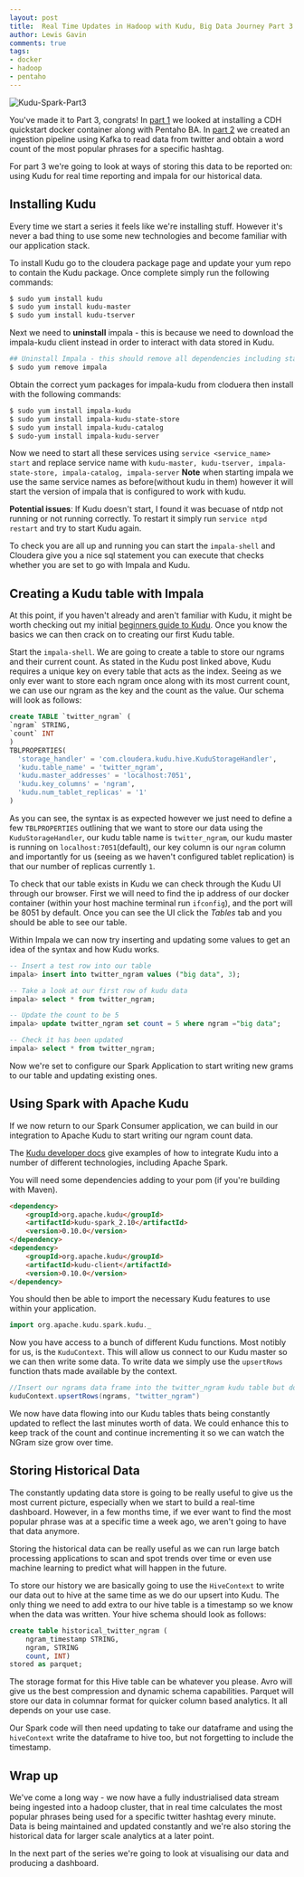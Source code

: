 ```yaml
--- 
layout: post 
title:  Real Time Updates in Hadoop with Kudu, Big Data Journey Part 3
author: Lewis Gavin 
comments: true 
tags: 
- docker 
- hadoop
- pentaho 
---
```


![Kudu-Spark-Part3](https://www.lewisgavin.co.uk/images/kudu-spark.jpg)

You've made it to Part 3, congrats! In [part 1](http://www.lewisgavin.co.uk/CDH-Docker) we looked at installing a CDH quickstart docker container along with Pentaho BA. In [part 2](http://www.lewisgavin.co.uk/Data-Ingestion-Kafka-Spark) we created an ingestion pipeline using Kafka to read data from twitter and obtain a word count of the most popular phrases for a specific hashtag.

For part 3 we're going to look at ways of storing this data to be reported on: using Kudu for real time reporting and impala for our historical data.

## Installing Kudu

Every time we start a series it feels like we're installing stuff. However it's never a bad thing to use some new technologies and become familiar with our application stack.

To install Kudu go to the cloudera package page and update your yum repo to contain the Kudu package. Once complete simply run the following commands:

~~~bash
$ sudo yum install kudu
$ sudo yum install kudu-master
$ sudo yum install kudu-tserver
~~~

Next we need to **uninstall** impala - this is because we need to download the impala-kudu client instead in order to interact with data stored in Kudu. 

~~~bash
## Uninstall Impala - this should remove all dependencies including state-store, catalog, server and impala-shell
$ sudo yum remove impala
~~~

Obtain the correct yum packages for impala-kudu from cloduera then install with the following commands:

~~~bash
$ sudo yum install impala-kudu
$ sudo yum install impala-kudu-state-store
$ sudo yum install impala-kudu-catalog
$ sudo-yum install impala-kudu-server
~~~

Now we need to start all these services using `service <service_name> start` and replace service name with `kudu-master, kudu-tserver, impala-state-store, impala-catalog, impala-server` **Note** when starting impala we use the same service names as before(without kudu in them) however it will start the version of impala that is configured to work with kudu.

**Potential issues**: If Kudu doesn't start, I found it was becuase of ntdp not running or not running correctly. To restart it simply run `service ntpd restart` and try to start Kudu again.

To check you are all up and running you can start the `impala-shell` and Cloudera give you a nice sql statement you can execute that checks whether you are set to go with Impala and Kudu.

## Creating a Kudu table with Impala

At this point, if you haven't already and aren't familiar with Kudu, it might be worth checking out my initial [beginners guide to Kudu](http://www.lewisgavin.co.uk/what-is-apache-kudu-data-storage/). Once you know the basics we can then crack on to creating our first Kudu table.

Start the `impala-shell`. We are going to create a table to store our ngrams and their current count. As stated in the Kudu post linked above, Kudu requires a unique key on every table that acts as the index. Seeing as we only ever want to store each ngram once along with its most current count, we can use our ngram as the key and the count as the value. Our schema will look as follows:

~~~sql
create TABLE `twitter_ngram` (
`ngram` STRING,
`count` INT
)
TBLPROPERTIES(
  'storage_handler' = 'com.cloudera.kudu.hive.KuduStorageHandler',
  'kudu.table_name' = 'twitter_ngram',
  'kudu.master_addresses' = 'localhost:7051',
  'kudu.key_columns' = 'ngram',
  'kudu.num_tablet_replicas' = '1'
)
~~~

As you can see, the syntax is as expected however we just need to define a few `TBLPROPERTIES` outlining that we want to store our data using the `KuduStorageHandler`, our kudu table name is `twitter_ngram`, our kudu master is running on `localhost:7051`(default), our key column is our `ngram` column  and importantly for us (seeing as we haven't configured tablet replication) is that our number of replicas currently `1`.

To check that our table exists in Kudu we can check through the Kudu UI through our browser. First we will need to find the ip address of our docker container (within your host machine terminal run `ifconfig`), and the port will be 8051 by default. Once you can see the UI click the *Tables* tab and you should be able to see our table.

Within Impala we can now try inserting and updating some values to get an idea of the syntax and how Kudu works.

~~~sql
-- Insert a test row into our table
impala> insert into twitter_ngram values ("big data", 3);

-- Take a look at our first row of kudu data
impala> select * from twitter_ngram;

-- Update the count to be 5
impala> update twitter_ngram set count = 5 where ngram ="big data";

-- Check it has been updated
impala> select * from twitter_ngram;

~~~

Now we're set to configure our Spark Application to start writing new grams to our table and updating existing ones.

## Using Spark with Apache Kudu

If we now return to our Spark Consumer application, we can build in our integration to Apache Kudu to start writing our ngram count data. 

The [Kudu developer docs](https://kudu.apache.org/docs/developing.html) give examples of how to integrate Kudu into a number of different technologies, including Apache Spark.

You will need some dependencies adding to your pom (if you're building with Maven).

~~~html
<dependency>
    <groupId>org.apache.kudu</groupId>
    <artifactId>kudu-spark_2.10</artifactId>
    <version>0.10.0</version>
</dependency>
<dependency>
    <groupId>org.apache.kudu</groupId>
    <artifactId>kudu-client</artifactId>
    <version>0.10.0</version>
</dependency>

~~~

You should then be able to import the necessary Kudu features to use within your application.

~~~scala
import org.apache.kudu.spark.kudu._
~~~

Now you have access to a bunch of different Kudu functions. Most notibly for us, is the `KuduContext`. This will allow us connect to our Kudu master so we can then write some data. To write data we simply use the `upsertRows` function thats made available by the context.

~~~scala
//Insert our ngrams data frame into the twitter_ngram kudu table but do an update if the ngram already exists
kuduContext.upsertRows(ngrams, "twitter_ngram")
~~~

We now have data flowing into our Kudu tables thats being constantly updated to reflect the last minutes worth of data. We could enhance this to keep track of the count and continue incrementing it so we can watch the NGram size grow over time.

## Storing Historical Data

The constantly updating data store is going to be really useful to give us the most current picture, especially when we start to build a real-time dashboard. However, in a few months time, if we ever want to find the most popular phrase was at a specific time a week ago, we aren't going to have that data anymore.

Storing the historical data can be really useful as we can run large batch processing applications to scan and spot trends over time or even use machine learning to predict what will happen in the future.

To store our history we are basically going to use the `HiveContext` to write our data out to hive at the same time as we do our upsert into Kudu. The only thing we need to add extra to our hive table is a timestamp so we know when the data was written. Your hive schema should look as follows:

~~~sql
create table historical_twitter_ngram (
    ngram_timestamp STRING,
    ngram, STRING
    count, INT)
stored as parquet;
~~~

The storage format for this Hive table can be whatever you please. Avro will give us the best compression and dynamic schema capabilities. Parquet will store our data in columnar format for quicker column based analytics. It all depends on your use case.

Our Spark code will then need updating to take our dataframe and using the `hiveContext` write the dataframe to hive too, but not forgetting to include the timestamp.

## Wrap up

We've come a long way - we now have a fully industrialised data stream being ingested into a hadoop cluster, that in real time calculates the most popular phrases being used for a specific twitter hashtag every minute. Data is being maintained and updated constantly and we're also storing the historical data for larger scale analytics at a later point.

In the next part of the series we're going to look at visualising our data and producing a dashboard.
